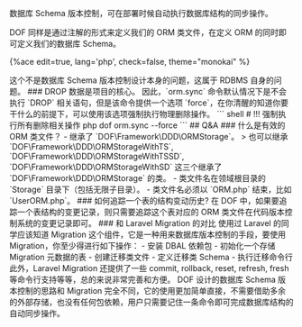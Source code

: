 <!-- toc -->

数据库 Schema 版本控制，可在部署时候自动执行数据库结构的同步操作。

DOF 同样是通过注解的形式来定义我们的 ORM 类文件，在定义 ORM 的同时即可定义我们的数据库 Schema。

{%ace edit=true, lang='php', check=false, theme="monokai" %}
<?php

declare(strict_types=1);

namespace Domain\User\Storage\MySQL;

use DOF\Framework\DDD\ORMStorage;
use Domain\User\Repository\UserRepository;

/**
 * @Repository(UserRepository)
 * @Driver(mysql)
 * @Database(demo)
 * @Table(user)
 * @Index(idx_mobile){mobile}
 * @Comment(User Table)
 */
class UserORM extends ORMStorage implements UserRepository
{
    /**
     * @Column(nickname)
     * @Type(varchar)
     * @Length(16)
     * @Comment(User Nickname)
     */
    private $nickname;

    /**
     * @Column(mobile)
     * @Type(varchar)
     * @Length(11)
     * @Comment(User Mobile)
     */
    private $mobile;
}
{%endace%}

然后执行也只需要执行一条命令：

``` shell
php dof orm.sync
```

这条命令会总的来说完成以下几件事情：

- 扫描领域中所有有效的 ORM 类文件。
- 自动检查数据库、表是否存在，不存在则按照 ORM 类定义和注解自动创建。
- 自动检查数据库中表的字段、索引和 ORM 类定义是否一致，不一致则自动同步到数据库。

通过以上说明可以发现，DOF 中数据库 Schema 的版本控制实则是和代码（ORM 类文件）的版本控制一起的！

## `orm.sync`

### 命令选项

#### domain

只同步某个领域的 ORM 类文件，参数值接受领域的代号，即领域目录名的小写形式。

``` shell
php dof orm.sync --domain=user
```

#### single

只同步某一个 ORM 类文件，参数值接受一个 ORM 类文件的路径，既可以是相对于项目根目录的相对路径，也可以是绝对路径。

``` shell
php dof orm.sync --single=domain/User/Storage/MySQL/UserORM.php
```

#### skip

同步时跳过部分 ORM 类文件，值要求是 ORM 类文件的路径，多个 ORM 类文件之间使用英文逗号 `,` 隔开。

``` shell
php dof orm.sync --skip=domain/User/Storage/MySQL/UserORM.php,domain/ABC/Storage/MySQL/ABCORM.php
```

#### dump

打印如何执行数据库 Schema 同步操作将会执行的 SQL 语句，可以结合其他选项一起使用。

``` shell
php dof orm.sync --dump --force
```

输出的 SQL 语句会按 ORM 类文件分隔。

#### force

强制执行所有删除型操作，包括删除表字段、索引。**应用该选项的时候一定要清醒**。

## `orm.init`

初始化某个 ORM 类文件定义的 Schema 到数据库。

该命令只有三个选项：

- `--force`：和 `orm.sync` 一样。
- `--dump`：和 `orm.sync` 一样。
- `--orm`：要初始化 ORM 类文件命名空间或者文件路径。

## 生产实践

### ALTER

由于同步数据库 Schema 操作可能包含 `ALTER` 语句，在表数据量较大且该表有关的业务高峰期时尽量避免执行 `orm.sync` 命令，否则将会锁表影响线上业务的正常运行。

> 这个不是数据库 Schema 版本控制设计本身的问题，这属于 RDBMS 自身的问题。

### DROP

数据是项目的核心。

因此，`orm.sync` 命令默认情况下是不会执行 `DROP` 相关语句，但是该命令提供一个选项 `force`，在你清醒的知道你要干什么的前提下，可以使用该选项强制执行物理删除操作。

``` shell
# !!! 强制执行所有删除相关操作
php dof orm.sync --force
```

## Q&A

### 什么是有效的 ORM 类文件？

- 继承了 `DOF\Framework\DDD\ORMStorage`。

> 也可以继承 `DOF\Framework\DDD\ORMStorageWithTS`, `DOF\Framework\DDD\ORMStorageWithTSSD`, `DOF\Framework\DDD\ORMStorageWithSD` 这三个继承了 `DOF\Framework\DDD\ORMStorage` 的类。

- 类文件名在领域根目录的 `Storage` 目录下（包括无限子目录）。
- 类文件名必须以 `ORM.php` 结束，比如 `UserORM.php`。

### 如何追踪一个表的结构变动历史?

在 DOF 中，如果要追踪一个表结构的变更记录，则只需要追踪这个表对应的 ORM 类文件在代码版本控制系统的变更记录即可。

### 和 Laravel Migration 的对比

使用过 Laravel 的同学应该知道 Migration 这个组件，它是一种用来数据库版本控制的手段，要使用 Migration，你至少得进行如下操作：

- 安装 DBAL 依赖包
- 初始化一个存储 Migration 元数据的表
- 创建迁移类文件
- 定义迁移类 Schema
- 执行迁移命令行

此外，Laravel Migration 还提供了一些 commit, rollback, reset, refresh, fresh 等命令行支持等等，总的来说非常完善和方便。

DOF 设计的数据库 Schema 版本控制的思路和 Migration 完全不同，它的使用更加简单直接，不需要借助多余的外部存储，也没有任何包依赖，用户只需要记住一条命令即可完成数据库结构的自动同步操作。
